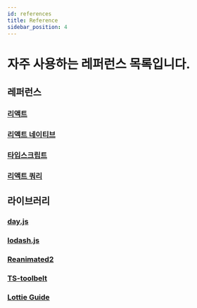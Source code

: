 ```yaml
---
id: references
title: Reference
sidebar_position: 4
---
```


# 자주 사용하는 레퍼런스 목록입니다.

## 레퍼런스

### [리액트](https://ko.reactjs.org/docs/getting-started.html)

### [리액트 네이티브](https://reactnative.dev/docs/0.67/components-and-apis)

### [타입스크립트](https://typescript-kr.github.io/)

### [리액트 쿼리](https://react-query.tanstack.com/overview)

## 라이브러리

### [day.js](https://day.js.org/docs/en/installation/installation)

### [lodash.js](https://lodash.com/docs/4.17.15)

### [Reanimated2](https://docs.swmansion.com/react-native-reanimated/docs)

### [TS-toolbelt](https://millsp.github.io/ts-toolbelt/index.html)

### [Lottie Guide](https://airbnb.io/lottie/#/)
